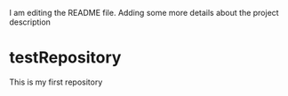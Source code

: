 I am editing the README file. Adding some more details about the project description
# testRepository
This is my first repository 
